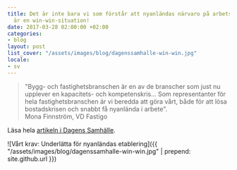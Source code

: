 ```yaml
---
title: Det är inte bara vi som förstår att nyanländas närvaro på arbetsmarknanden
  är en win-win-situation!
date: 2017-03-28 02:00:00 +02:00
categories:
- blog
layout: post
list_cover: "/assets/images/blog/dagenssamhalle-win-win.jpg"
locale:
- sv
---
```


> "Bygg- och fastighetsbranschen är en av de branscher som just nu upplever en kapacitets- och kompetenskris... Som representanter för hela fastighetsbranschen är vi beredda att göra vårt, både för att lösa bostadskrisen och snabbt få nyanlända i arbete". <br>
> Mona Finnström, VD Fastigo&zwnj;&zwnj;&zwnj;&zwnj;&zwnj;&zwnj;&zwnj;&zwnj;&zwnj;&zwnj;&zwnj;&zwnj;&zwnj;&zwnj;&zwnj;


Läsa hela
[artikeln i Dagens Samhälle](https://www.dagenssamhalle.se/debatt/vart-krav-underlaetta-foer-nyanlaendas-etablering-31960).

![Vårt krav: Underlätta för nyanländas etablering]({{ "/assets/images/blog/dagenssamhalle-win-win.jpg" | prepend: site.github.url }})


